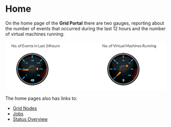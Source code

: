 # Home

On the home page of the **Grid Portal** there are two gauges, reporting about the number of events that occurred during the last 12 hours and the number of virtual machines running:

![](../../.gitbook/assets/gauges.png)

The home pages also has links to:

* [Grid Nodes](gridnodes.md)
* [Jobs](jobs.md)
* [Status Overview](statusoverview.md)

